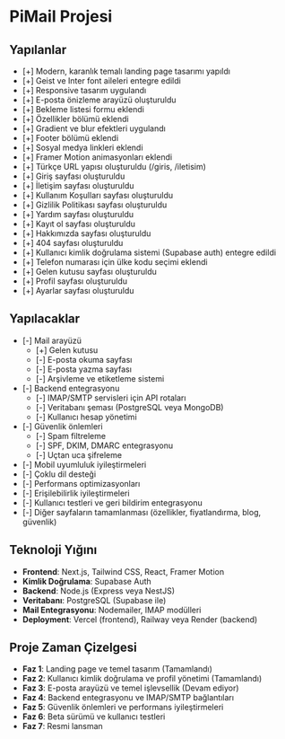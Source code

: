 # PiMail Projesi

## Yapılanlar
- [+] Modern, karanlık temalı landing page tasarımı yapıldı
- [+] Geist ve Inter font aileleri entegre edildi
- [+] Responsive tasarım uygulandı
- [+] E-posta önizleme arayüzü oluşturuldu
- [+] Bekleme listesi formu eklendi
- [+] Özellikler bölümü eklendi
- [+] Gradient ve blur efektleri uygulandı
- [+] Footer bölümü eklendi
- [+] Sosyal medya linkleri eklendi
- [+] Framer Motion animasyonları eklendi
- [+] Türkçe URL yapısı oluşturuldu (/giris, /iletisim)
- [+] Giriş sayfası oluşturuldu
- [+] İletişim sayfası oluşturuldu
- [+] Kullanım Koşulları sayfası oluşturuldu
- [+] Gizlilik Politikası sayfası oluşturuldu
- [+] Yardım sayfası oluşturuldu
- [+] Kayıt ol sayfası oluşturuldu
- [+] Hakkımızda sayfası oluşturuldu
- [+] 404 sayfası oluşturuldu
- [+] Kullanıcı kimlik doğrulama sistemi (Supabase auth) entegre edildi
- [+] Telefon numarası için ülke kodu seçimi eklendi
- [+] Gelen kutusu sayfası oluşturuldu
- [+] Profil sayfası oluşturuldu
- [+] Ayarlar sayfası oluşturuldu

## Yapılacaklar
- [-] Mail arayüzü
  - [+] Gelen kutusu
  - [-] E-posta okuma sayfası
  - [-] E-posta yazma sayfası
  - [-] Arşivleme ve etiketleme sistemi
- [-] Backend entegrasyonu
  - [-] IMAP/SMTP servisleri için API rotaları
  - [-] Veritabanı şeması (PostgreSQL veya MongoDB)
  - [-] Kullanıcı hesap yönetimi
- [-] Güvenlik önlemleri
  - [-] Spam filtreleme
  - [-] SPF, DKIM, DMARC entegrasyonu
  - [-] Uçtan uca şifreleme
- [-] Mobil uyumluluk iyileştirmeleri
- [-] Çoklu dil desteği
- [-] Performans optimizasyonları
- [-] Erişilebilirlik iyileştirmeleri
- [-] Kullanıcı testleri ve geri bildirim entegrasyonu
- [-] Diğer sayfaların tamamlanması (özellikler, fiyatlandırma, blog, güvenlik)

## Teknoloji Yığını
- **Frontend**: Next.js, Tailwind CSS, React, Framer Motion
- **Kimlik Doğrulama**: Supabase Auth
- **Backend**: Node.js (Express veya NestJS)
- **Veritabanı**: PostgreSQL (Supabase ile)
- **Mail Entegrasyonu**: Nodemailer, IMAP modülleri
- **Deployment**: Vercel (frontend), Railway veya Render (backend)

## Proje Zaman Çizelgesi
- **Faz 1**: Landing page ve temel tasarım (Tamamlandı)
- **Faz 2**: Kullanıcı kimlik doğrulama ve profil yönetimi (Tamamlandı)
- **Faz 3**: E-posta arayüzü ve temel işlevsellik (Devam ediyor)
- **Faz 4**: Backend entegrasyonu ve IMAP/SMTP bağlantıları
- **Faz 5**: Güvenlik önlemleri ve performans iyileştirmeleri
- **Faz 6**: Beta sürümü ve kullanıcı testleri
- **Faz 7**: Resmi lansman
